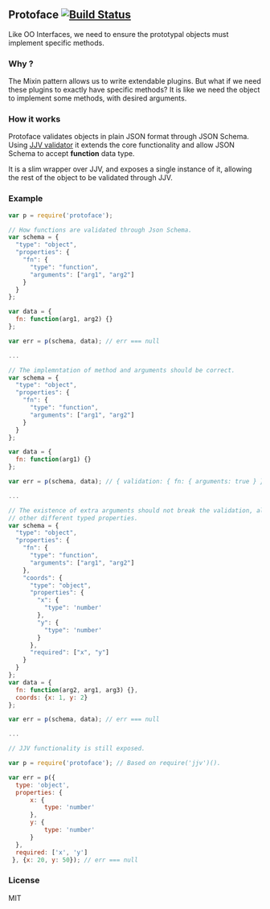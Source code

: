 ## Protoface [![Build Status](https://travis-ci.org/rashad612/protoface.svg)](https://travis-ci.org/rashad612/protoface)

Like OO Interfaces, we need to ensure the prototypal objects must implement specific methods.

### Why ?

The Mixin pattern allows us to write extendable plugins. But what if we need these plugins to exactly have specific methods?
It is like we need the object to implement some methods, with desired arguments.

### How it works

Protoface validates objects in plain JSON format through JSON Schema. Using [JJV validator](https://github.com/acornejo/jjv) it extends the core functionality and allow JSON Schema to accept **function** data type.

It is a slim wrapper over JJV, and exposes a single instance of it, allowing the rest of the object to be validated through JJV.

### Example

```javascript
var p = require('protoface');

// How functions are validated through Json Schema.
var schema = {
  "type": "object",
  "properties": {
    "fn": {
      "type": "function",
      "arguments": ["arg1", "arg2"]
    }
  }
};

var data = {
  fn: function(arg1, arg2) {}
};

var err = p(schema, data); // err === null

...

// The implemntation of method and arguments should be correct.
var schema = {
  "type": "object",
  "properties": {
    "fn": {
      "type": "function",
      "arguments": ["arg1", "arg2"]
    }
  }
};

var data = {
  fn: function(arg1) {}
};

var err = p(schema, data); // { validation: { fn: { arguments: true } } }

...

// The existence of extra arguments should not break the validation, alongside 
// other different typed properties. 
var schema = {
  "type": "object",
  "properties": {
    "fn": {
      "type": "function",
      "arguments": ["arg1", "arg2"]
    },
    "coords": {
      "type": "object",
      "properties": {
        "x": {
          "type": 'number'
        },
        "y": {
          "type": 'number'
        }
      },
      "required": ["x", "y"]
    }
  }
};
var data = {
  fn: function(arg2, arg1, arg3) {},
  coords: {x: 1, y: 2}
};

var err = p(schema, data); // err === null

...

// JJV functionality is still exposed.

var p = require('protoface'); // Based on require('jjv')().

var err = p({
  type: 'object',
  properties: {
      x: {
          type: 'number'
      },
      y: {
          type: 'number'
      }
  },
  required: ['x', 'y']
 }, {x: 20, y: 50}); // err === null

```

### License

MIT